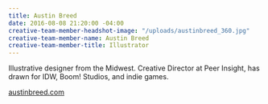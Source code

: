 ```yaml
---
title: Austin Breed
date: 2016-08-08 21:20:00 -04:00
creative-team-member-headshot-image: "/uploads/austinbreed_360.jpg"
creative-team-member-name: Austin Breed
creative-team-member-title: Illustrator
---
```


Illustrative designer from the Midwest. Creative Director at Peer Insight, has drawn for IDW, Boom! Studios, and indie games.

[austinbreed.com](http://austinbreed.com/)